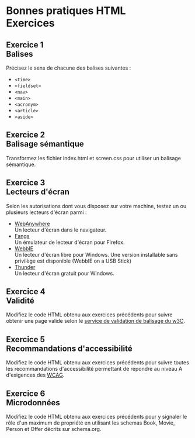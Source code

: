 # Bonnes pratiques HTML<br />Exercices


## Exercice 1<br />Balises

Précisez le sens de chacune des balises suivantes :

* `<time>`
* `<fieldset>`
* `<nav>`
* `<main>`
* `<acronym>`
* `<article>`
* `<aside>`


## Exercice 2<br />Balisage sémantique

Transformez les fichier index.html et screen.css pour utiliser un balisage sémantique.

## Exercice 3<br />Lecteurs d'écran

Selon les autorisations dont vous disposez sur votre machine, testez un ou plusieurs lecteurs d'écran parmi :

* [WebAnywhere](http://webanywhere.cs.washington.edu/wa.php)  
  Un lecteur d'écran dans le navigateur.
* [Fangs](https://addons.mozilla.org/fr/firefox/addon/fangs-screen-reader-emulator/)  
  Un émulateur de lecteur d'écran pour Firefox.
* [WebbIE](http://www.webbie.org.uk/index.htm)  
  Un lecteur d'écran libre pour Windows. Une version installable sans privilège est disponible (WebbIE on a USB Stick)
* [Thunder](http://screenreader.net)  
  Un lecteur d'écran gratuit pour Windows.

## Exercice 4<br />Validité

Modifiez le code HTML obtenu aux exercices précédents pour suivre obtenir une page valide selon le [service de validation de balisage du w3C](http://validator.w3.org/).

## Exercice 5<br />Recommandations d'accessibilité

Modifiez le code HTML obtenu aux exercices précédents pour suivre toutes les recommandations d'accessibilité permettant de répondre au niveau A d'exigences des [WCAG](http://www.w3.org/TR/WCAG20/).

## Exercice 6<br />Microdonnées

Modifiez le code HTML obtenu aux exercices précédents pour y signaler le rôle d'un maximum de propriété en utilisant les schemas Book, Movie, Person et Offer décrits sur schema.org.
